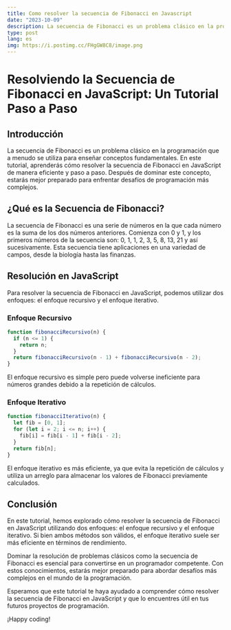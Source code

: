 ```yaml
---
title: Como resolver la secuencia de Fibonacci en Javascript
date: "2023-10-09"
description: La secuencia de Fibonacci es un problema clásico en la programación que a menudo se utiliza para enseñar conceptos fundamentales. En este tutorial, aprenderás cómo resolver la secuencia de Fibonacci en JavaScript de manera eficiente y paso a paso. Después de dominar este concepto, estarás mejor preparado para enfrentar desafíos de programación más complejos.
type: post
lang: es
img: https://i.postimg.cc/FHgGW8C8/image.png
---
```


# Resolviendo la Secuencia de Fibonacci en JavaScript: Un Tutorial Paso a Paso

## Introducción

La secuencia de Fibonacci es un problema clásico en la programación que a menudo se utiliza para enseñar conceptos fundamentales. En este tutorial, aprenderás cómo resolver la secuencia de Fibonacci en JavaScript de manera eficiente y paso a paso. Después de dominar este concepto, estarás mejor preparado para enfrentar desafíos de programación más complejos.

## ¿Qué es la Secuencia de Fibonacci?

La secuencia de Fibonacci es una serie de números en la que cada número es la suma de los dos números anteriores. Comienza con 0 y 1, y los primeros números de la secuencia son: 0, 1, 1, 2, 3, 5, 8, 13, 21 y así sucesivamente. Esta secuencia tiene aplicaciones en una variedad de campos, desde la biología hasta las finanzas.

## Resolución en JavaScript

Para resolver la secuencia de Fibonacci en JavaScript, podemos utilizar dos enfoques: el enfoque recursivo y el enfoque iterativo.

### Enfoque Recursivo

```javascript
function fibonacciRecursivo(n) {
  if (n <= 1) {
    return n;
  }
  return fibonacciRecursivo(n - 1) + fibonacciRecursivo(n - 2);
}
```

El enfoque recursivo es simple pero puede volverse ineficiente para números grandes debido a la repetición de cálculos.

### Enfoque Iterativo

```javascript
function fibonacciIterativo(n) {
  let fib = [0, 1];
  for (let i = 2; i <= n; i++) {
    fib[i] = fib[i - 1] + fib[i - 2];
  }
  return fib[n];
}
```

El enfoque iterativo es más eficiente, ya que evita la repetición de cálculos y utiliza un arreglo para almacenar los valores de Fibonacci previamente calculados.

## Conclusión

En este tutorial, hemos explorado cómo resolver la secuencia de Fibonacci en JavaScript utilizando dos enfoques: el enfoque recursivo y el enfoque iterativo. Si bien ambos métodos son válidos, el enfoque iterativo suele ser más eficiente en términos de rendimiento.

Dominar la resolución de problemas clásicos como la secuencia de Fibonacci es esencial para convertirse en un programador competente. Con estos conocimientos, estarás mejor preparado para abordar desafíos más complejos en el mundo de la programación.

Esperamos que este tutorial te haya ayudado a comprender cómo resolver la secuencia de Fibonacci en JavaScript y que lo encuentres útil en tus futuros proyectos de programación.

¡Happy coding!
